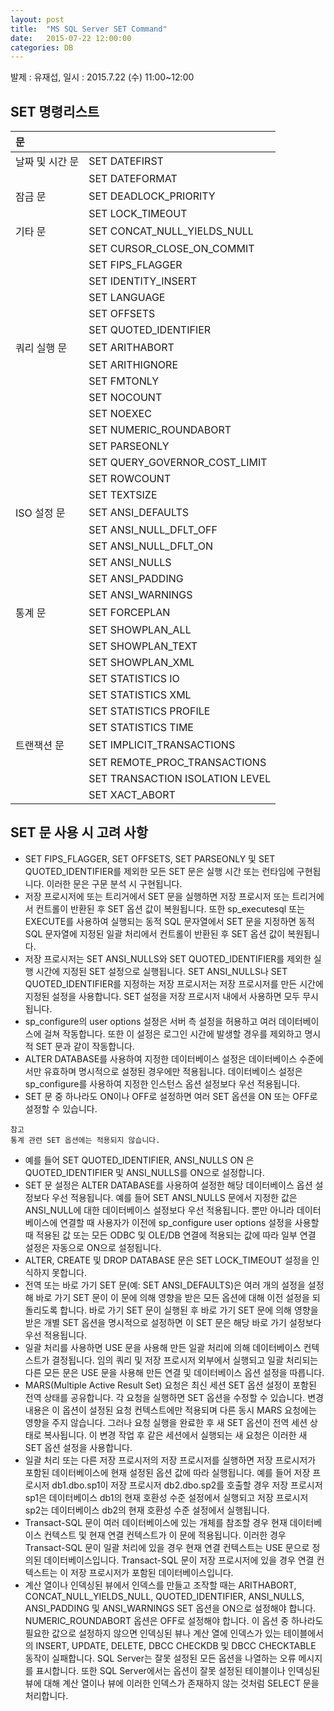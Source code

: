 ```yaml
---
layout: post
title:  "MS SQL Server SET Command"
date:   2015-07-22 12:00:00
categories: DB
---
```

발제 : 유재섭, 일시 : 2015.7.22 (수) 11:00~12:00

## SET 명령리스트

| 문 |                                     |
|:----|:------------------------------------|
|날짜 및 시간 문 | SET DATEFIRST                       |
|     |SET DATEFORMAT                          |
| 잠금 문 | SET DEADLOCK\_PRIORITY              |
|     | SET LOCK\_TIMEOUT                       |
| 기타 문 | SET CONCAT\_NULL\_YIELDS\_NULL      |
|     | SET CURSOR\_CLOSE\_ON\_COMMIT             |
|     | SET FIPS\_FLAGGER                       |
|     | SET IDENTITY\_INSERT                    |
|     | SET LANGUAGE                           |
|     | SET OFFSETS                            |
|     | SET QUOTED\_IDENTIFIER                  |
| 쿼리 실행 문 | SET ARITHABORT                      |
|     | SET ARITHIGNORE                        |
|     | SET FMTONLY                            |
|     | SET NOCOUNT                            |
|     | SET NOEXEC                             |
|     | SET NUMERIC\_ROUNDABORT                 |
|     | SET PARSEONLY                          |
|     | SET QUERY\_GOVERNOR\_COST\_LIMIT          |
|     | SET ROWCOUNT                           |
|     | SET TEXTSIZE                           |
| ISO 설정 문 | SET ANSI\_DEFAULTS                  |
|     | SET ANSI\_NULL\_DFLT\_OFF                 |
|     | SET ANSI\_NULL\_DFLT\_ON                  |
|     | SET ANSI\_NULLS                         |
|     | SET ANSI\_PADDING                       |
|     | SET ANSI\_WARNINGS                      |
| 통계 문 | SET FORCEPLAN                       |
|     | SET SHOWPLAN\_ALL                       |
|     | SET SHOWPLAN\_TEXT                      |
|     | SET SHOWPLAN\_XML                       |
|     | SET STATISTICS IO                      |
|     | SET STATISTICS XML                     |
|     | SET STATISTICS PROFILE                 |
|     | SET STATISTICS TIME                    |
| 트랜잭션 문 | SET IMPLICIT\_TRANSACTIONS          |
|     | SET REMOTE\_PROC\_TRANSACTIONS           |
|     | SET TRANSACTION ISOLATION LEVEL        |
|     | SET XACT\_ABORT                         |


## SET 문 사용 시 고려 사항

  * SET FIPS\_FLAGGER, SET OFFSETS, SET PARSEONLY 및 SET QUOTED\_IDENTIFIER를 제외한 모든 SET 문은 실행 시간 또는 런타임에 구현됩니다. 이러한 문은 구문 분석 시 구현됩니다.
  * 저장 프로시저에 또는 트리거에서 SET 문을 실행하면 저장 프로시저 또는 트리거에서 컨트롤이 반환된 후 SET 옵션 값이 복원됩니다. 또한 sp\_executesql 또는 EXECUTE를 사용하여 실행되는 동적 SQL 문자열에서 SET 문을 지정하면 동적 SQL 문자열에 지정된 일괄 처리에서 컨트롤이 반환된 후 SET 옵션 값이 복원됩니다.
  * 저장 프로시저는 SET ANSI\_NULLS와 SET QUOTED\_IDENTIFIER를 제외한 실행 시간에 지정된 SET 설정으로 실행됩니다. SET ANSI\_NULLS나 SET QUOTED\_IDENTIFIER를 지정하는 저장 프로시저는 저장 프로시저를 만든 시간에 지정된 설정을 사용합니다. SET 설정을 저장 프로시저 내에서 사용하면 모두 무시됩니다.
  * sp\_configure의 user options 설정은 서버 측 설정을 허용하고 여러 데이터베이스에 걸쳐 작동합니다. 또한 이 설정은 로그인 시간에 발생할 경우를 제외하고 명시적 SET 문과 같이 작동합니다.
  * ALTER DATABASE를 사용하여 지정한 데이터베이스 설정은 데이터베이스 수준에서만 유효하며 명시적으로 설정된 경우에만 적용됩니다. 데이터베이스 설정은 sp\_configure를 사용하여 지정한 인스턴스 옵션 설정보다 우선 적용됩니다.
  * SET 문 중 하나라도 ON이나 OFF로 설정하면 여러 SET 옵션을 ON 또는 OFF로 설정할 수 있습니다.

```
참고
통계 관련 SET 옵션에는 적용되지 않습니다.
```

  * 예를 들어 SET QUOTED\_IDENTIFIER, ANSI\_NULLS ON 은 QUOTED\_IDENTIFIER 및 ANSI\_NULLS를 ON으로 설정합니다.
  * SET 문 설정은 ALTER DATABASE를 사용하여 설정한 해당 데이터베이스 옵션 설정보다 우선 적용됩니다. 예를 들어 SET ANSI\_NULLS 문에서 지정한 값은 ANSI\_NULL에 대한 데이터베이스 설정보다 우선 적용됩니다. 뿐만 아니라 데이터베이스에 연결할 때 사용자가 이전에 sp\_configure user options 설정을 사용할 때 적용된 값 또는 모든 ODBC 및 OLE/DB 연결에 적용되는 값에 따라 일부 연결 설정은 자동으로 ON으로 설정됩니다.
  * ALTER, CREATE 및 DROP DATABASE 문은 SET LOCK\_TIMEOUT 설정을 인식하지 못합니다.
  * 전역 또는 바로 가기 SET 문(예: SET ANSI\_DEFAULTS)은 여러 개의 설정을 설정해 바로 가기 SET 문이 이 문에 의해 영향을 받은 모든 옵션에 대해 이전 설정을 되돌리도록 합니다. 바로 가기 SET 문이 실행된 후 바로 가기 SET 문에 의해 영향을 받은 개별 SET 옵션을 명시적으로 설정하면 이 SET 문은 해당 바로 가기 설정보다 우선 적용됩니다.
  * 일괄 처리를 사용하면 USE 문을 사용해 만든 일괄 처리에 의해 데이터베이스 컨텍스트가 결정됩니다. 임의 쿼리 및 저장 프로시저 외부에서 실행되고 일괄 처리되는 다른 모든 문은 USE 문을 사용해 만든 연결 및 데이터베이스 옵션 설정을 따릅니다.
  * MARS(Multiple Active Result Set) 요청은 최신 세션 SET 옵션 설정이 포함된 전역 상태를 공유합니다. 각 요청을 실행하면 SET 옵션을 수정할 수 있습니다. 변경 내용은 이 옵션이 설정된 요청 컨텍스트에만 적용되며 다른 동시 MARS 요청에는 영향을 주지 않습니다. 그러나 요청 실행을 완료한 후 새 SET 옵션이 전역 세션 상태로 복사됩니다. 이 변경 작업 후 같은 세션에서 실행되는 새 요청은 이러한 새 SET 옵션 설정을 사용합니다.
  * 일괄 처리 또는 다른 저장 프로시저의 저장 프로시저를 실행하면 저장 프로시저가 포함된 데이터베이스에 현재 설정된 옵션 값에 따라 실행됩니다. 예를 들어 저장 프로시저 db1.dbo.sp1이 저장 프로시저 db2.dbo.sp2를 호출할 경우 저장 프로시저sp1은 데이터베이스 db1의 현재 호환성 수준 설정에서 실행되고 저장 프로시저 sp2는 데이터베이스 db2의 현재 호환성 수준 설정에서 실행됩니다.
  * Transact-SQL 문이 여러 데이터베이스에 있는 개체를 참조할 경우 현재 데이터베이스 컨텍스트 및 현재 연결 컨텍스트가 이 문에 적용됩니다. 이러한 경우 Transact-SQL 문이 일괄 처리에 있을 경우 현재 연결 컨텍스트는 USE 문으로 정의된 데이터베이스입니다. Transact-SQL 문이 저장 프로시저에 있을 경우 연결 컨텍스트는 이 저장 프로시저가 포함된 데이터베이스입니다.
  * 계산 열이나 인덱싱된 뷰에서 인덱스를 만들고 조작할 때는 ARITHABORT, CONCAT\_NULL\_YIELDS\_NULL, QUOTED\_IDENTIFIER, ANSI\_NULLS, ANSI\_PADDING 및 ANSI\_WARNINGS SET 옵션을 ON으로 설정해야 합니다. NUMERIC\_ROUNDABORT 옵션은 OFF로 설정해야 합니다. 이 옵션 중 하나라도 필요한 값으로 설정하지 않으면 인덱싱된 뷰나 계산 열에 인덱스가 있는 테이블에서의 INSERT, UPDATE, DELETE, DBCC CHECKDB 및 DBCC CHECKTABLE 동작이 실패합니다. SQL Server는 잘못 설정된 모든 옵션을 나열하는 오류 메시지를 표시합니다. 또한 SQL Server에서는 옵션이 잘못 설정된 테이블이나 인덱싱된 뷰에 대해 계산 열이나 뷰에 이러한 인덱스가 존재하지 않는 것처럼 SELECT 문을 처리합니다.
